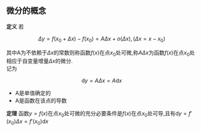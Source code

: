 ## 微分的概念

**定义** 若

$$
\Delta y=f(x_0+\Delta x)-f(x_0)=A\Delta x+o(\Delta x),(\Delta x= x- x_0)
$$

其中A为不依赖于$\Delta x$的常数则称函数$f(x)$在点$x_0$处可微,称$A\Delta x$为函数$f(x)$在点$x_0$处相应于自变量增量$\Delta x$的微分. <BR>
记为

$$
\mathrm{d}y=A\Delta x= A \mathrm{d}x
$$

- A是单值确定的
- A是函数在该点的导数

**定理** 函数$y=f(x)$在点$x_0$处可微的充分必要条件是$f(x)$在点$x_0$处可导,且有$\mathrm{d}y=f'(x_0)\Delta x=f'(x_0)\mathrm{d}x$

